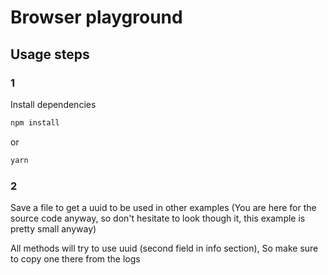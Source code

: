 # Browser playground

## Usage steps
### 1
Install dependencies

```bash
npm install
```
or
```bash
yarn
```

### 2
Save a file to get a uuid to be used in other examples
(You are here for the source code anyway, so don't hesitate to look though it, this example is pretty small anyway)

All methods will try to use uuid (second field in info section),
So make sure to copy one there from the logs